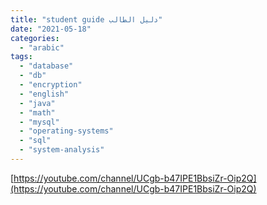```yaml
---
title: "student guide دليل الطالب"
date: "2021-05-18"
categories: 
  - "arabic"
tags: 
  - "database"
  - "db"
  - "encryption"
  - "english"
  - "java"
  - "math"
  - "mysql"
  - "operating-systems"
  - "sql"
  - "system-analysis"
---
```


[https://youtube.com/channel/UCgb-b47IPE1BbsiZr-Oip2Q](https://youtube.com/channel/UCgb-b47IPE1BbsiZr-Oip2Q)
